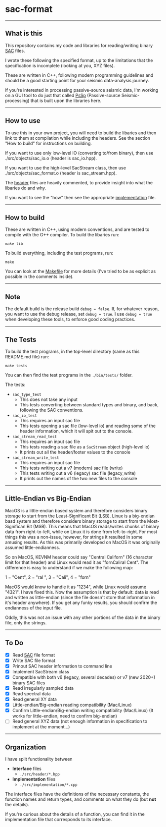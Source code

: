 # sac-format

---

## What is this

This repository contains my code and libraries for reading/writing binary [SAC](https://ds.iris.edu/files/sac-manual/manual/file_format.html) files.

I wrote these following the specified format, up to the limitations that the specification is incomplete (looking at you, XYZ files).

These are written in C++, following modern programming guidelines and should be a good starting point for your seismic data-analysis journey.

If you're interested in processing passive-source seismic data, I'm working on a GUI tool to do just that called [PsSp](https://github.com/arbCoding/PsSp)
(Passive-source Seismic-processing) that is built upon the libraries here.

---

## How to use

To use this in your own project, you will need to build the libaries and then link to them at compilation while including the headers.
See the section "How to build" for instructions on building.

If you want to use only low-level IO (converting to/from binary), then use ./src/objects/sac_io.o (header is sac_io.hpp).

If you want to use the high-level SacStream class, then use ./src/objects/sac_format.o (header is sac_stream.hpp).

The [header](src/header/) files are heavily commented, to provide insight into what the libaries do and why.

If you want to see the "how" then see the appropriate [implementation](src/implementation/) file.

---

## How to build

These are written in C++, using modern conventions, and are tested to compile with the G++ compiler. To build the libaries run:
```shell
make lib
```

To build everything, including the test programs, run:
```shell
make
```

You can look at the [Makefile](Makefile) for more details (I've tried to be as explicit as possible in the comments inside).

---

## Note

The default build is the release build `debug = false`. If, for whatever reason, you want to use the debug release, set `debug = true`.
I use `debug = true` when developing these tools, to enforce good coding practices.

---

## The Tests

To build the test programs, in the top-level directory (same as this README.md file) run:
```shell
make tests
```

You can then find the test programs in the `./bin/tests/` folder.

The tests:
* `sac_type_test`
    - This does not take any input
    - This tests converting between standard types and binary, and back, following the SAC conventions.
* `sac_io_test`
    - This requires an input sac file
    - This tests opening a sac file (low-level io) and reading some of the header information, which it will spit out to the console.
* `sac_stream_read_test`
    - This requires an input sac file
    - This tests reading a sac file as a `SacStream` object (high-level io)
    - It prints out all the header/footer values to the console
* `sac_stream_write_test`
    - This requires an input sac file
    - This tests writing out a v7 (modern) sac file (write)
    - This tests writing out a v6 (legacy) sac file (legacy_write)
    - It prints out the names of the two new files to the console

---

## Little-Endian vs Big-Endian

MacOS is a little-endian based system and therefore considers binary storage to start from the Least-Significant Bit (LSB). Linux is
a big-endian basd system and therefore considers binary storage to start from the Most-Significan Bit (MSB). This means that MacOS
reads/writes chunks of binary data from right-to-left, while on Linux it is done from left-to-right. For most things this was a non-issue,
however, for strings it resulted in some amusing results. As this was primarily developed on MacOS it was originally assumed little-endianness.

So on MacOS, KEVNM header could say "Central Californ" (16 character limit for that header) and Linux would read it as "fornCaliral Cent".
The difference is easy to understand if we make the following map:

1 = "Cent", 2 = "ral ", 3 = "Cali", 4 = "forn"

MacOS would know to handle it as "1234", while Linux would assume "4321". I have fixed this. Now the assumption is that by default: data is read and written
as little-endian (since the file doesn't store that information in it's header anywhere). If you get any funky results, you should confirm the endianness of the input
file.

Oddly, this was not an issue with any other portions of the data in the binary file, only the strings.

---

## To Do

- [X] Read [SAC](https://ds.iris.edu/files/sac-manual/manual/file_format.html) file format
- [X] Write SAC file format
- [X] Prinout SAC header information to command line
- [X] Implement SacStream class
- [X] Compatible with both v6 (legacy, several decades) or v7 (new 2020+) binary SAC files
- [X] Read irregularly sampled data
- [X] Read spectral data
- [X] Read general XY data
- [X] Little-endian/Big-endian reading compatibility (Mac/Linux)
- [X] Confirm Little-endian/Big-endian writing compatibility (Mac/Linux) (It works for little-endian, need to confirm big-endian)
- [ ] Read general XYZ data (not enough information in specification to implement at the moment...)

---

## Organization

I have split functionality between 
* **Interface** files 
    - `./src/header/*.hpp`
* **Implementation** files
    - `./src/implementation/*.cpp`

The interface files have the definitions of the necessary constants, the function names and return types, and comments on what they do (but **not** the details).

If you're curious about the details of a function, you can find it in the implementation file that corresponds to its interface.
